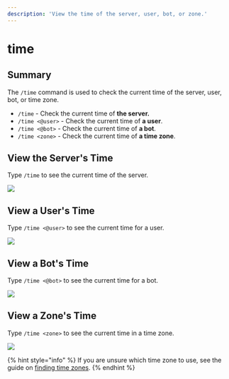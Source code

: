 ```yaml
---
description: 'View the time of the server, user, bot, or zone.'
---
```


# time

## Summary

The `/time` command is used to check the current time of the server, user, bot, or time zone.

* `/time` - Check the current time of **the server.**
* `/time <@user>` - Check the current time of **a user**.
* `/time <@bot>` - Check the current time of **a bot**.
* `/time <zone>` - Check the current time of **a time zone**.

## View the Server's Time

Type `/time` to see the current time of the server.

![](../../.gitbook/assets/image%20%286%29.png)

## View a User's Time

Type `/time <@user>` to see the current time for a user.

![](../../.gitbook/assets/image%20%284%29.png)

## View a Bot's Time

Type `/time <@bot>` to see the current time for a bot.

![](../../.gitbook/assets/image%20%281%29.png)

## View a Zone's Time

Type `/time <zone>` to see the current time in a time zone.

![](../../.gitbook/assets/image%20%283%29%20%281%29%20%281%29%20%282%29%20%282%29%20%282%29%20%282%29%20%282%29%20%281%29.png)

{% hint style="info" %}
If you are unsure which time zone to use, see the guide on [finding time zones](../../finding-time-zones.md).
{% endhint %}

